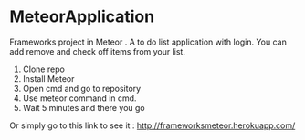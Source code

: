 # MeteorApplication
Frameworks project in Meteor .
A to do list application with login. You can add remove and check off items from your list. 

1. Clone repo
2. Install Meteor
3. Open cmd and go to repository
4. Use meteor command in cmd.
5. Wait 5 minutes and there you go

Or simply go to this link to see it : http://frameworksmeteor.herokuapp.com/
